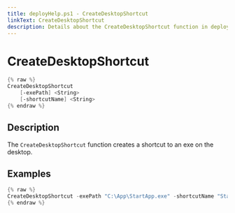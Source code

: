 ```yaml
---
title: deployHelp.ps1 - CreateDesktopShortcut
linkText: CreateDesktopShortcut
description: Details about the CreateDesktopShortcut function in deployHelp.ps1 helper script
---
```


# CreateDesktopShortcut

```PowerShell
{% raw %}
CreateDesktopShortcut
    [-exePath] <String>
    [-shortcutName] <String>
{% endraw %}
```

## Description

The `CreateDesktopShortcut` function creates a shortcut to an exe on the desktop.

## Examples

```PowerShell
{% raw %}
CreateDesktopShortcut -exePath "C:\App\StartApp.exe" -shortcutName "Start App"
{% endraw %}
```

